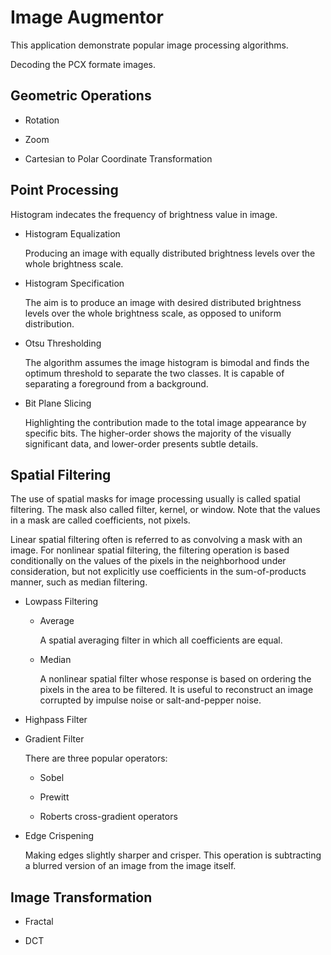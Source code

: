 # Image Augmentor

This application demonstrate popular image processing algorithms.

Decoding the PCX formate images.

## Geometric Operations

- Rotation

- Zoom

- Cartesian to Polar Coordinate Transformation


## Point Processing

Histogram indecates the frequency of brightness value in image.

- Histogram Equalization

  Producing an image with equally distributed brightness levels over the whole brightness scale.

- Histogram Specification

  The aim is to produce an image with desired distributed brightness levels over the whole brightness scale, as opposed to uniform distribution.  

- Otsu Thresholding

  The algorithm assumes the image histogram is bimodal and finds the optimum threshold to separate the two classes. It is capable of separating a foreground from a background.

- Bit Plane Slicing

  Highlighting the contribution made to the total image appearance by specific bits. The higher-order shows the majority of the visually significant data, and lower-order presents subtle details.


## Spatial Filtering

The use of spatial masks for image processing usually is called spatial filtering. The mask also called filter, kernel, or window. Note that the values in a mask are called coefficients, not pixels.

Linear spatial filtering often is referred to as convolving a mask with an image. For nonlinear spatial filtering, the filtering operation is based conditionally on the values of the pixels in the neighborhood under consideration, but not explicitly use coefficients in the sum-of-products manner, such as median filtering.

- Lowpass Filtering 

  - Average
    
    A spatial averaging filter in which all coefficients are equal.

  - Median

    A nonlinear spatial filter whose response is based on ordering the pixels in the area to be filtered. It is useful to reconstruct an image corrupted by impulse noise or salt-and-pepper noise.

- Highpass Filter



- Gradient Filter

  There are three popular operators:
  - Sobel
  
  - Prewitt
  
  - Roberts cross-gradient operators

- Edge Crispening

  Making edges slightly sharper and crisper. This operation is subtracting a blurred version of an image from the image itself.

## Image Transformation

- Fractal



- DCT


